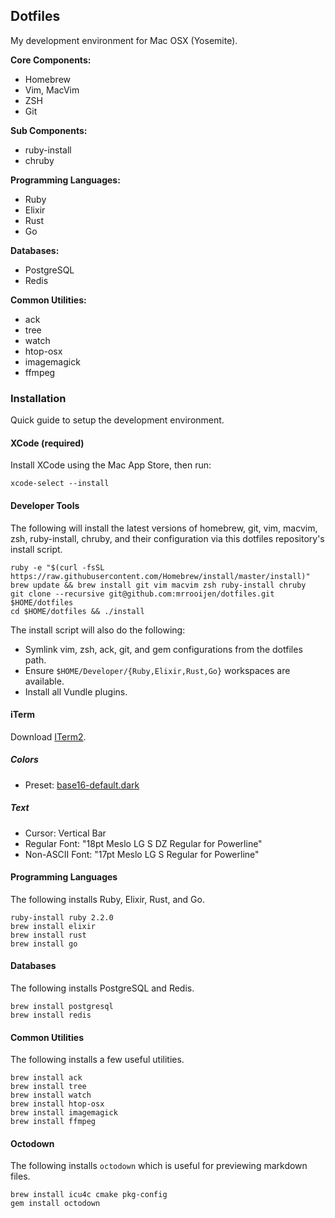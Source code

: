 ## Dotfiles

My development environment for Mac OSX (Yosemite). 

**Core Components:**

- Homebrew 
- Vim, MacVim
- ZSH
- Git

**Sub Components:**

- ruby-install
- chruby

**Programming Languages:**

- Ruby
- Elixir
- Rust
- Go

**Databases:**

- PostgreSQL
- Redis

**Common Utilities:**

- ack
- tree
- watch
- htop-osx
- imagemagick
- ffmpeg


### Installation

Quick guide to setup the development environment.


#### XCode (required)

Install XCode using the Mac App Store, then run:

    xcode-select --install


#### Developer Tools

The following will install the latest versions of homebrew, git, vim, macvim, zsh, ruby-install, chruby, and their configuration via this dotfiles repository's install script.

    ruby -e "$(curl -fsSL https://raw.githubusercontent.com/Homebrew/install/master/install)"
    brew update && brew install git vim macvim zsh ruby-install chruby
    git clone --recursive git@github.com:mrrooijen/dotfiles.git $HOME/dotfiles
    cd $HOME/dotfiles && ./install

The install script will also do the following:

- Symlink vim, zsh, ack, git, and gem configurations from the dotfiles path.
- Ensure `$HOME/Developer/{Ruby,Elixir,Rust,Go}` workspaces are available.
- Install all Vundle plugins.


#### iTerm

Download [ITerm2](http://iterm2.com). 

##### Colors

- Preset: [base16-default.dark](https://github.com/chriskempson/base16-iterm2)

##### Text 

- Cursor: Vertical Bar
- Regular Font: "18pt Meslo LG S DZ Regular for Powerline"
- Non-ASCII Font: "17pt Meslo LG S Regular for Powerline"


#### Programming Languages

The following installs Ruby, Elixir, Rust, and Go.

    ruby-install ruby 2.2.0
    brew install elixir
    brew install rust
    brew install go


#### Databases

The following installs PostgreSQL and Redis.

    brew install postgresql
    brew install redis


#### Common Utilities

The following installs a few useful utilities.

    brew install ack 
    brew install tree 
    brew install watch 
    brew install htop-osx 
    brew install imagemagick 
    brew install ffmpeg 


#### Octodown

The following installs `octodown` which is useful for previewing markdown files.

    brew install icu4c cmake pkg-config
    gem install octodown
